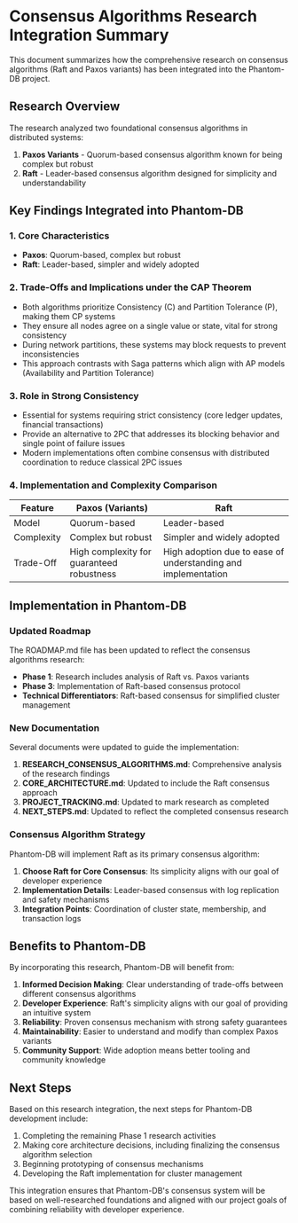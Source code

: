 # Consensus Algorithms Research Integration Summary

This document summarizes how the comprehensive research on consensus algorithms (Raft and Paxos variants) has been integrated into the Phantom-DB project.

## Research Overview

The research analyzed two foundational consensus algorithms in distributed systems:
1. **Paxos Variants** - Quorum-based consensus algorithm known for being complex but robust
2. **Raft** - Leader-based consensus algorithm designed for simplicity and understandability

## Key Findings Integrated into Phantom-DB

### 1. Core Characteristics
- **Paxos**: Quorum-based, complex but robust
- **Raft**: Leader-based, simpler and widely adopted

### 2. Trade-Offs and Implications under the CAP Theorem
- Both algorithms prioritize Consistency (C) and Partition Tolerance (P), making them CP systems
- They ensure all nodes agree on a single value or state, vital for strong consistency
- During network partitions, these systems may block requests to prevent inconsistencies
- This approach contrasts with Saga patterns which align with AP models (Availability and Partition Tolerance)

### 3. Role in Strong Consistency
- Essential for systems requiring strict consistency (core ledger updates, financial transactions)
- Provide an alternative to 2PC that addresses its blocking behavior and single point of failure issues
- Modern implementations often combine consensus with distributed coordination to reduce classical 2PC issues

### 4. Implementation and Complexity Comparison
| Feature | Paxos (Variants) | Raft |
|---------|------------------|------|
| Model | Quorum-based | Leader-based |
| Complexity | Complex but robust | Simpler and widely adopted |
| Trade-Off | High complexity for guaranteed robustness | High adoption due to ease of understanding and implementation |

## Implementation in Phantom-DB

### Updated Roadmap
The ROADMAP.md file has been updated to reflect the consensus algorithms research:
- **Phase 1**: Research includes analysis of Raft vs. Paxos variants
- **Phase 3**: Implementation of Raft-based consensus protocol
- **Technical Differentiators**: Raft-based consensus for simplified cluster management

### New Documentation
Several documents were updated to guide the implementation:

1. **RESEARCH_CONSENSUS_ALGORITHMS.md**: Comprehensive analysis of the research findings
2. **CORE_ARCHITECTURE.md**: Updated to include the Raft consensus approach
3. **PROJECT_TRACKING.md**: Updated to mark research as completed
4. **NEXT_STEPS.md**: Updated to reflect the completed consensus research

### Consensus Algorithm Strategy
Phantom-DB will implement Raft as its primary consensus algorithm:

1. **Choose Raft for Core Consensus**: Its simplicity aligns with our goal of developer experience
2. **Implementation Details**: Leader-based consensus with log replication and safety mechanisms
3. **Integration Points**: Coordination of cluster state, membership, and transaction logs

## Benefits to Phantom-DB

By incorporating this research, Phantom-DB will benefit from:

1. **Informed Decision Making**: Clear understanding of trade-offs between different consensus algorithms
2. **Developer Experience**: Raft's simplicity aligns with our goal of providing an intuitive system
3. **Reliability**: Proven consensus mechanism with strong safety guarantees
4. **Maintainability**: Easier to understand and modify than complex Paxos variants
5. **Community Support**: Wide adoption means better tooling and community knowledge

## Next Steps

Based on this research integration, the next steps for Phantom-DB development include:

1. Completing the remaining Phase 1 research activities
2. Making core architecture decisions, including finalizing the consensus algorithm selection
3. Beginning prototyping of consensus mechanisms
4. Developing the Raft implementation for cluster management

This integration ensures that Phantom-DB's consensus system will be based on well-researched foundations and aligned with our project goals of combining reliability with developer experience.